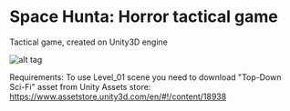 # Space Hunta: Horror tactical game
Tactical game, created on Unity3D engine

![alt tag](https://trello-attachments.s3.amazonaws.com/54e22927c3bb0df621ec1436/1357x631/356d0c717aed24f1d5184f896b4c3a8a/SH_lab_level_start.jpg)

Requirements: To use Level_01 scene you need to download "Top-Down Sci-Fi" asset from Unity Assets store:
https://www.assetstore.unity3d.com/en/#!/content/18938
